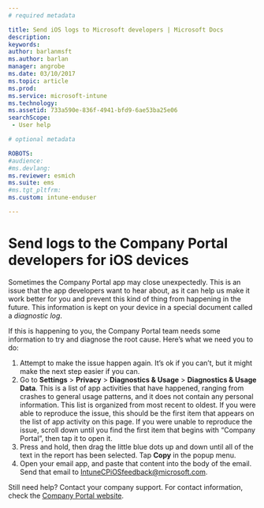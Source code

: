 ```yaml
---
# required metadata

title: Send iOS logs to Microsoft developers | Microsoft Docs
description:
keywords:
author: barlanmsft
ms.author: barlan
manager: angrobe
ms.date: 03/10/2017
ms.topic: article
ms.prod:
ms.service: microsoft-intune
ms.technology:
ms.assetid: 733a590e-836f-4941-bfd9-6ae53ba25e06
searchScope:
 - User help

# optional metadata

ROBOTS:  
#audience:
#ms.devlang:
ms.reviewer: esmich
ms.suite: ems
#ms.tgt_pltfrm:
ms.custom: intune-enduser

---
```


# Send logs to the Company Portal developers for iOS devices

Sometimes the Company Portal app may close unexpectedly. This is an issue that the app developers want to hear about, as it can help us make it work better for you and prevent this kind of thing from happening in the future. This information is kept on your device in a special document called a _diagnostic log_.

If this is happening to you, the Company Portal team needs some information to try and diagnose the root cause. Here’s what we need you to do:

1.	Attempt to make the issue happen again. It’s ok if you can’t, but it might make the next step easier if you can.
2.	Go to __Settings__ > __Privacy__ > __Diagnostics & Usage__ > __Diagnostics & Usage Data__. This is a list of app activities that have happened, ranging from crashes to general usage patterns, and it does not contain any personal information. This list is organized from most recent to oldest. If you were able to reproduce the issue, this should be the first item that appears on the list of app activity on this page. If you were unable to reproduce the issue, scroll down until you find the first item that begins with “Company Portal”, then tap it to open it.
3.	Press and hold, then drag the little blue dots up and down until all of the text in the report has been selected. Tap __Copy__ in the popup menu.
4.	Open your email app, and paste that content into the body of the email. Send that email to
<a href="mailto:IntuneCPiOSfeedback@microsoft.com?subject=My Company Portal App Closed Unexpectedly&body=Press and hold, then paste your copied Company Portal app logs here.">IntuneCPiOSfeedback@microsoft.com</a>.

Still need help? Contact your company support. For contact information, check the [Company Portal website](https://portal.manage.microsoft.com#HelpDeskDialog).
